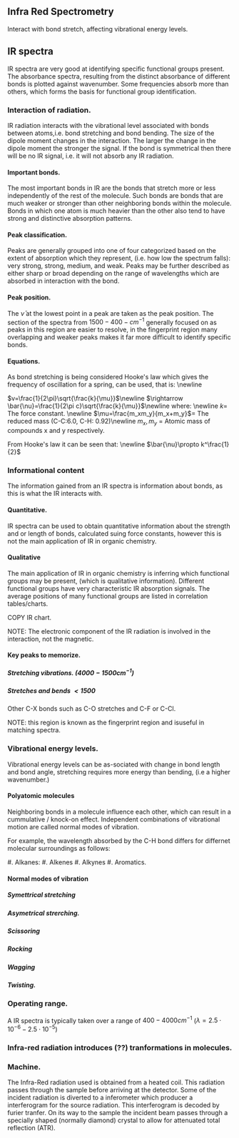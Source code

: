 
## Infra Red Spectrometry 
Interact with bond stretch, affecting vibrational energy levels. 


## IR spectra 
IR spectra are very good at identifying specific functional groups present. 
The absorbance spectra, resulting from the distinct absorbance of different bonds is plotted against wavenumber. Some frequencies absorb more than others, which forms the basis for functional group identification. 

### Interaction of radiation. 
IR radiation interacts with the vibrational level associated with bonds between atoms,i.e. bond stretching and bond bending.  The size of the dipole moment changes in the interaction. The larger the change in the dipole moment the stronger the signal. If the bond is symmetrical then there will be no IR signal, i.e. it will not absorb any IR 
radiation. 

#### Important bonds. 
The most important bonds in IR are the bonds that stretch more or less independently of the rest of the molecule. Such bonds are bonds that are much weaker or stronger than other neighboring bonds within the molecule. Bonds in which one atom is much heavier than the other also tend to have strong and distinctive absorption patterns. 

#### Peak classification. 
Peaks are generally grouped into one of four categorized based on the extent of absorption which they represent, (i.e. how low the spectrum falls): very strong, strong, medium, and weak. Peaks may be further described as either sharp or broad depending on the range of wavelengths which are absorbed in interaction with the bond. 

#### Peak position. 
The $\bar{\nu}$ at the lowest point in a peak are taken as the peak position. The section of the spectra from $1500-400-cm^{-1}$ generally focused on as peaks in this region are easier to resolve, in the fingerprint region many overlapping and weaker peaks makes it far more difficult to identify specific bonds. 

#### Equations. 
As bond stretching is being considered Hooke's law which gives the frequency of oscillation for a spring, can be used, that is: \newline 

$v=\frac{1}{2\pi}\sqrt{\frac{k}{\mu}}$\newline 
$\rightarrow \bar{\nu}=\frac{1}{2\pi c}\sqrt{\frac{k}{\mu}}$\newline 
where: \newline 
$k$= The force constant. \newline 
$\mu=\frac{m_xm_y}{m_x+m_y}$= The reduced mass (C-C:6.0, C-H: 0.92)\newline
$m_x, m_y$ = Atomic mass of compounds x and y respectively. 

From Hooke's law it can be seen that: \newline 
$\bar{\nu}\propto k^\frac{1}{2}$


### Informational content
The information gained from an IR spectra is information about bonds, as this is what the IR interacts with. 

#### Quantitative. 
IR spectra can be used to obtain quantitative information about the strength and or length of bonds, calculated suing force constants, however this is not the main application of IR in organic chemistry. 

#### Qualitative 
The main application of IR in organic chemistry is inferring which functional groups may be present, (which is qualitative information). 
Different functional groups have very characteristic IR absorption signals.
The average positions of many functional groups are listed in correlation tables/charts. 

COPY IR chart. 

NOTE: The electronic component of the IR radiation is involved in the interaction, not the magnetic.

#### Key peaks to memorize. 

##### Stretching vibrations. ($4000-1500cm^{-1}$)

##### Stretches and bends $<1500$
Other C-X bonds such as C-O stretches and C-F or C-Cl. 

NOTE: this region is known as the fingerprint region and isuseful in matching spectra. 

 ### Vibrational energy levels. 
Vibrational energy levels can be as-sociated with change in bond length and bond angle, stretching requires more energy than bending, (i.e a higher wavenumber.)

#### Polyatomic molecules
Neighboring bonds in a molecule influence each other, which can result in a cummulative / knock-on effect. Independent combinations of vibrational motion are called normal modes of vibration. 

For example, the wavelength absorbed by the C-H bond differs for differnet molecular surroundings as follows: 
	
 #. Alkanes:
 #. Alkenes
 #. Alkynes
 #. Aromatics. 

#### Normal modes of vibration 

##### Symettrical stretching 

##### Asymetrical strerching. 

##### Scissoring

##### Rocking 

##### Wagging 

##### Twisting. 


### Operating range. 
A IR spectra is typically taken over a range of $400-4000cm^{-1}$ ($\lambda=2.5 \cdot 10^{-6}- 2.5 \cdot 10^{-5}$) 

### Infra-red radiation introduces (??) tranformations in molecules. 

### Machine.
The Infra-Red radiation used is obtained from a heated coil. This radiation passes through the sample before arriving at the detector. Some of the incident radiation is diverted to a inferometer which producer a interferogram for the source radiation. This interferogram is decoded by furier tranfer. On its way to the sample the incident beam passes through a specially shaped (normally diamond) crystal to allow for attenuated total reflection (ATR). 

